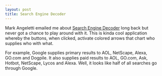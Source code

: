 ```yaml
---
layout: post
title: Search Engine Decoder
---
```


Mark Angeletti emailed me about [Search Engine Decoder](http://www.search-this.com/search_engine_decoder.asp) long back but never got a chance to play around with it. This is kinda cool application whereby the buttons, when clicked, activate colored arrows that chart who supplies who with what.

For example, Google supplies primary results to AOL, NetScape, Alexa, GO.com and Dogpile. It also supplies paid results to AOL, GO.com, Ask, Hotbot, NetScape, Lycos and Alexa. Well, it looks like half of all searches go through Google.